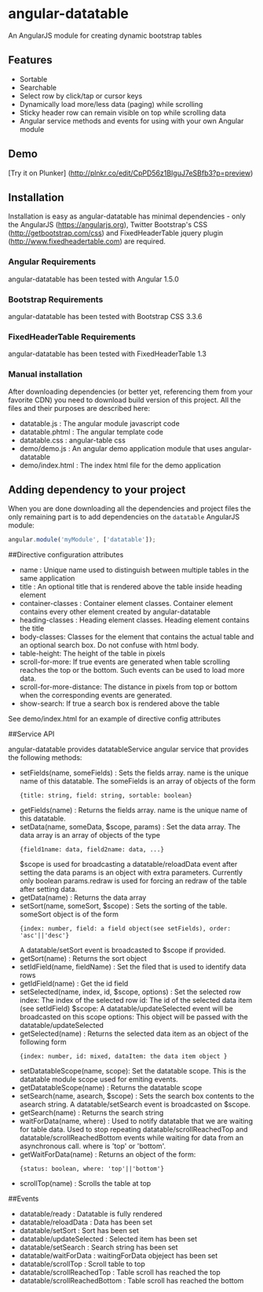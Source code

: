 # angular-datatable
An AngularJS module for creating dynamic bootstrap tables

## Features
* Sortable
* Searchable
* Select row by click/tap or cursor keys
* Dynamically load more/less data (paging) while scrolling
* Sticky header row can remain visible on top while scrolling data
* Angular service methods and events for using with your own Angular module 

## Demo
[Try it on Plunker] (http://plnkr.co/edit/CpPD56z1BIguJ7eSBfb3?p=preview)

## Installation
Installation is easy as angular-datatable has minimal dependencies - only the AngularJS (https://angularjs.org), Twitter Bootstrap's CSS (http://getbootstrap.com/css) and FixedHeaderTable jquery plugin (http://www.fixedheadertable.com) are required.

### Angular Requirements
angular-datatable has been tested with Angular 1.5.0

### Bootstrap Requirements
angular-datatable has been tested with Bootstrap CSS 3.3.6

### FixedHeaderTable Requirements
angular-datatable has been tested with FixedHeaderTable 1.3

### Manual installation
After downloading dependencies (or better yet, referencing them from your favorite CDN) you need to download build version of this project. All the files and their purposes are described here:
* datatable.js : The angular module javascript code
* datatable.phtml : The angular template code
* datatable.css : angular-table css
* demo/demo.js : An angular demo application module that uses angular-datatable
* demo/index.html : The index html file for the demo application

## Adding dependency to your project

When you are done downloading all the dependencies and project files the only remaining part is to add dependencies on the `datatable` AngularJS module:

```js
angular.module('myModule', ['datatable']);
```

##Directive configuration attributes

* name : Unique name used to distinguish between multiple tables in the same application
* title : An optional title that is rendered above the table inside heading element
* container-classes : Container element classes. Container element contains every other element created by angular-datatable
* heading-classes : Heading element classes. Heading element contains the title
* body-classes: Classes for the element that contains the actual table and an optional search box. Do not confuse with html body.
* table-height: The height of the table in pixels
* scroll-for-more: If true events are generated when table scrolling reaches the top or the bottom. Such events can be used to load more data. 
* scroll-for-more-distance: The distance in pixels from top or bottom when the corresponding events are generated.
* show-search: If true a search box is rendered above the table

See demo/index.html for an example of directive config attributes

##Service API

angular-datatable provides datatableService angular service that provides the following methods:
* setFields(name, someFields) : Sets the fields array. name is the unique name of this datatable. 
    The someFields is an array of objects of the form 
    ```    
    {title: string, field: string, sortable: boolean}
    ```
* getFields(name) : Returns the fields array. name is the unique name of this datatable. 
* setData(name, someData, $scope, params) : Set the data array. 
    The data array is an array of objects of the type 
    ```    
    {field1name: data, field2name: data, ...}
    ```
    $scope is used for broadcasting a datatable/reloadData event after setting the data
    params is an object with extra parameters. Currently only boolean params.redraw is used for forcing an redraw of the table after setting data.
* getData(name) : Returns the data array
* setSort(name, someSort, $scope) : Sets the sorting of the table.
    someSort object is of the form
    ```    
    {index: number, field: a field object(see setFields), order: 'asc'||'desc'}
    ```
    A datatable/setSort event is broadcasted to $scope if provided.
* getSort(name) : Returns the sort object
* setIdField(name, fieldName) : Set the filed that is used to identify data rows
* getIdField(name) : Get the id field
* setSelected(name, index, id, $scope, options) : Set the selected row
    index: The index of the selected row
    id: The id of the selected data item (see setIdField)
    $scope: A datatable/updateSelected event will be broadcasted on this scope
    options: This object will be passed with the datatable/updateSelected
* getSelected(name) : Returns the selected data item as an object of the following form
    ```    
    {index: number, id: mixed, dataItem: the data item object }
    ```
* setDatatableScope(name, scope): Set the datatable scope. This is the datatable module scope used for emiting events.
* getDatatableScope(name) : Returns the datatable scope
* setSearch(name, asearch, $scope) : Sets the search box contents to the asearch string. A datatable/setSearch event is broadcasted on $scope.  
* getSearch(name) : Returns the search string
* waitForData(name, where) : Used to notify datatable that we are waiting for table data. 
    Used to stop repeating datatable/scrollReachedTop and datatable/scrollReachedBottom events while waiting for data from an asynchronous call.
    where is 'top' or 'bottom'.
* getWaitForData(name) : Returns an object of the form:
    ```    
    {status: boolean, where: 'top'||'bottom'}
    ```
* scrollTop(name) : Scrolls the table at top

##Events

* datatable/ready : Datatable is fully rendered
* datatable/reloadData : Data has been set
* datatable/setSort : Sort has been set
* datatable/updateSelected : Selected item has been set
* datatable/setSearch : Search string has been set
* datatable/waitForData : waitingForData objeject has been set
* datatable/scrollTop : Scroll table to top
* datatable/scrollReachedTop : Table scroll has reached the top
* datatable/scrollReachedBottom : Table scroll has reached the bottom
